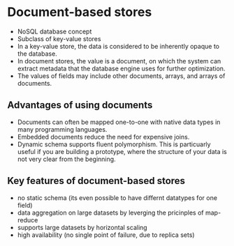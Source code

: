 # Document-based stores

- NoSQL database concept
- Subclass of key-value stores
- In a key-value store, the data is considered to be inherently opaque to the database.
- In document stores, the value is a document, on which the system can extract metadata that the database engine uses for further optimization.
- The values of fields may include other documents, arrays, and arrays of documents.

## Advantages of using documents

- Documents can often be mapped one-to-one with native data types in many programming languages.
- Embedded documents reduce the need for expensive joins.
- Dynamic schema supports fluent polymorphism. This is particuarly useful if you are building a prototype, where the structure of your data is not very clear from the beginning.

## Key features of document-based stores

- no static schema (its even possible to have differnt datatypes for one field)
- data aggregation on large datasets by leverging the pricinples of map-reduce
- supports large datasets by horizontal scaling
- high availability (no single point of failure, due to replica sets)
